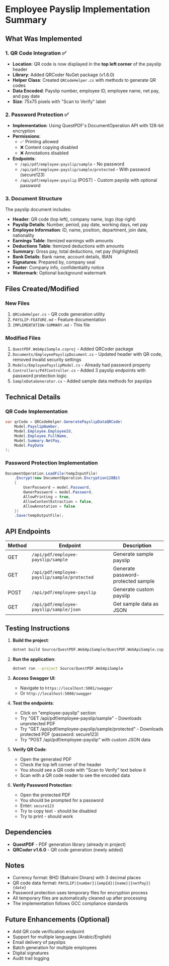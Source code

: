 # Employee Payslip Implementation Summary

## What Was Implemented

### 1. QR Code Integration ✅
- **Location**: QR code is now displayed in the **top left corner** of the payslip header
- **Library**: Added QRCoder NuGet package (v1.6.0)
- **Helper Class**: Created `QRCodeHelper.cs` with methods to generate QR codes
- **Data Encoded**: Payslip number, employee ID, employee name, net pay, and pay date
- **Size**: 75x75 pixels with "Scan to Verify" label

### 2. Password Protection ✅
- **Implementation**: Using QuestPDF's DocumentOperation API with 128-bit encryption
- **Permissions**:
  - ✅ Printing allowed
  - ❌ Content copying disabled
  - ❌ Annotations disabled
- **Endpoints**:
  - `/api/pdf/employee-payslip/sample` - No password
  - `/api/pdf/employee-payslip/sample/protected` - With password (secure123)
  - `/api/pdf/employee-payslip` (POST) - Custom payslip with optional password

### 3. Document Structure
The payslip document includes:
- **Header**: QR code (top left), company name, logo (top right)
- **Payslip Details**: Number, period, pay date, working days, net pay
- **Employee Information**: ID, name, position, department, join date, nationality
- **Earnings Table**: Itemized earnings with amounts
- **Deductions Table**: Itemized deductions with amounts
- **Summary**: Gross pay, total deductions, net pay (highlighted)
- **Bank Details**: Bank name, account details, IBAN
- **Signatures**: Prepared by, company seal
- **Footer**: Company info, confidentiality notice
- **Watermark**: Optional background watermark

## Files Created/Modified

### New Files
1. `QRCodeHelper.cs` - QR code generation utility
2. `PAYSLIP-FEATURE.md` - Feature documentation
3. `IMPLEMENTATION-SUMMARY.md` - This file

### Modified Files
1. `QuestPDF.WebApiSample.csproj` - Added QRCoder package
2. `Documents/EmployeePayslipDocument.cs` - Updated header with QR code, removed invalid security settings
3. `Models/EmployeePayslipModel.cs` - Already had password property
4. `Controllers/PdfController.cs` - Added 3 payslip endpoints with password protection logic
5. `SampleDataGenerator.cs` - Added sample data methods for payslips

## Technical Details

### QR Code Implementation
```csharp
var qrCode = QRCodeHelper.GeneratePayslipDataQRCode(
    Model.PayslipNumber,
    Model.Employee.EmployeeId,
    Model.Employee.FullName,
    Model.Summary.NetPay,
    Model.PayDate
);
```

### Password Protection Implementation
```csharp
DocumentOperation.LoadFile(tempInputFile)
    .Encrypt(new DocumentOperation.Encryption128Bit
    {
        UserPassword = model.Password,
        OwnerPassword = model.Password,
        AllowPrinting = true,
        AllowContentExtraction = false,
        AllowAnnotation = false
    })
    .Save(tempOutputFile);
```

## API Endpoints

| Method | Endpoint | Description |
|--------|----------|-------------|
| GET | `/api/pdf/employee-payslip/sample` | Generate sample payslip |
| GET | `/api/pdf/employee-payslip/sample/protected` | Generate password-protected sample |
| POST | `/api/pdf/employee-payslip` | Generate custom payslip |
| GET | `/api/pdf/employee-payslip/sample/json` | Get sample data as JSON |

## Testing Instructions

1. **Build the project**:
   ```bash
   dotnet build Source/QuestPDF.WebApiSample/QuestPDF.WebApiSample.csproj
   ```

2. **Run the application**:
   ```bash
   dotnet run --project Source/QuestPDF.WebApiSample
   ```

3. **Access Swagger UI**:
   - Navigate to `https://localhost:5001/swagger`
   - Or `http://localhost:5000/swagger`

4. **Test the endpoints**:
   - Click on "employee-payslip" section
   - Try "GET /api/pdf/employee-payslip/sample" - Downloads unprotected PDF
   - Try "GET /api/pdf/employee-payslip/sample/protected" - Downloads protected PDF (password: secure123)
   - Try "POST /api/pdf/employee-payslip" with custom JSON data

5. **Verify QR Code**:
   - Open the generated PDF
   - Check the top left corner of the header
   - You should see a QR code with "Scan to Verify" text below it
   - Scan with a QR code reader to see the encoded data

6. **Verify Password Protection**:
   - Open the protected PDF
   - You should be prompted for a password
   - Enter: `secure123`
   - Try to copy text - should be disabled
   - Try to print - should work

## Dependencies

- **QuestPDF** - PDF generation library (already in project)
- **QRCoder v1.6.0** - QR code generation (newly added)

## Notes

- Currency format: BHD (Bahraini Dinars) with 3 decimal places
- QR code data format: `PAYSLIP|{number}|{empId}|{name}|{netPay}|{date}`
- Password protection uses temporary files for encryption process
- All temporary files are automatically cleaned up after processing
- The implementation follows GCC compliance standards

## Future Enhancements (Optional)

- Add QR code verification endpoint
- Support for multiple languages (Arabic/English)
- Email delivery of payslips
- Batch generation for multiple employees
- Digital signatures
- Audit trail logging
